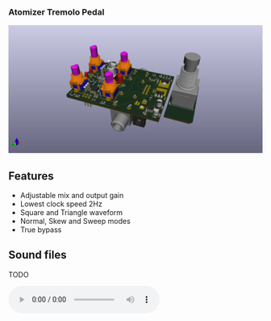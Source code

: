 ### Atomizer Tremolo Pedal

![3d](docs/BoardLayout_3DRenderings/Populated.png)

## Features

- Adjustable mix and output gain
- Lowest clock speed 2Hz
- Square and Triangle waveform
- Normal, Skew and Sweep modes
- True bypass

## Sound files

TODO

<audio src="SelectiveAvailability.mp3" controls preload></audio>
